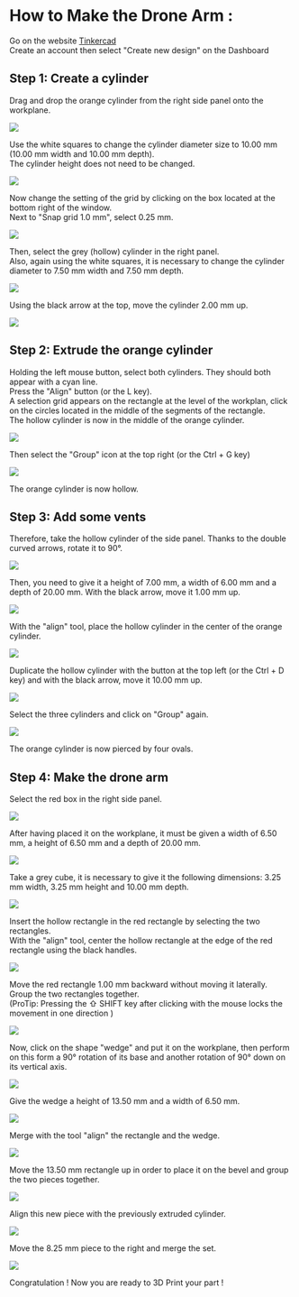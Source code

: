# **How to Make the Drone Arm :**

Go on the website [Tinkercad](https://www.tinkercad.com/)  
Create an account then select "Create new design" on the Dashboard

## **Step 1: Create a cylinder**

Drag and drop the orange cylinder from the right side panel onto the workplane.

![](Gifs/01-2.gif)

Use the white squares to change the cylinder diameter size to 10.00 mm (10.00 mm width and 10.00 mm depth).  
The cylinder height does not need to be changed.

![](Gifs/02.gif)

Now change the setting of the grid by clicking on the box located at the bottom right of the window.  
Next to "Snap grid 1.0 mm", select 0.25 mm.

![](Gifs/03-4.gif)

Then, select the grey (hollow) cylinder in the right panel.  
Also, again using the white squares, it is necessary to change the cylinder diameter to 7.50 mm width and 7.50 mm depth.

![](Gifs/04.gif)

Using the black arrow at the top, move the cylinder 2.00 mm up.

![](Gifs/05-2.gif)


## **Step 2: Extrude the orange cylinder**

Holding the left mouse button, select both cylinders. They should both appear with a cyan line.  
Press the "Align" button (or the L key).  
A selection grid appears on the rectangle at the level of the workplan, click on the circles located in the middle of the segments of the rectangle.  
The hollow cylinder is now in the middle of the orange cylinder.

![](Gifs/06.gif)

Then select the "Group" icon at the top right (or the Ctrl + G key)

![](Gifs/07.gif)

The orange cylinder is now hollow.


## **Step 3: Add some vents**

Therefore, take the hollow cylinder of the side panel.
Thanks to the double curved arrows, rotate it to 90°.

![](Gifs/08.gif)

Then, you need to give it a height of 7.00 mm, a width of 6.00 mm and a depth of 20.00 mm.
With the black arrow, move it 1.00 mm up.

![](Gifs/09.gif)

With the "align" tool, place the hollow cylinder in the center of the orange cylinder.

![](Gifs/10.gif)

Duplicate the hollow cylinder with the button at the top left (or the Ctrl + D key) and with the black arrow, move it 10.00 mm up.

![](Gifs/11.gif)

Select the three cylinders and click on "Group" again.

![](Gifs/12.gif)

The orange cylinder is now pierced by four ovals.


## **Step 4: Make the drone arm**

Select the red box in the right side panel.

![](Gifs/13.gif)

After having placed it on the workplane, it must be given a width of 6.50 mm, a height of 6.50 mm and a depth of 20.00 mm.

![](Gifs/14.gif)

Take a grey cube, it is necessary to give it the following dimensions:
3.25 mm width, 3.25 mm height and 10.00 mm depth.

![](Gifs/15.gif)

Insert the hollow rectangle in the red rectangle by selecting the two rectangles.  
With the "align" tool, center the hollow rectangle at the edge of the red rectangle using the black handles.

![](Gifs/16.gif)

Move the red rectangle 1.00 mm backward without moving it laterally.  
Group the two rectangles together.  
(ProTip: Pressing the ⇧ SHIFT key after clicking with the mouse locks the movement in one direction )

![](Gifs/17.gif)

Now, click on the shape "wedge" and put it on the workplane, then perform on this form a 90° rotation of its base and another rotation of 90° down on its vertical axis.

![](Gifs/18.gif)

Give the wedge a height of 13.50 mm and a width of 6.50 mm.

![](Gifs/19.gif)

Merge with the tool "align" the rectangle and the wedge.

![](Gifs/20.gif)

Move the 13.50 mm rectangle up in order to place it on the bevel and group the two pieces together.

![](Gifs/21.gif)

Align this new piece with the previously extruded cylinder.

![](Gifs/22.gif)

Move the 8.25 mm piece to the right and merge the set.

![](Gifs/23.gif)

Congratulation !
Now you are ready to 3D Print your part !
